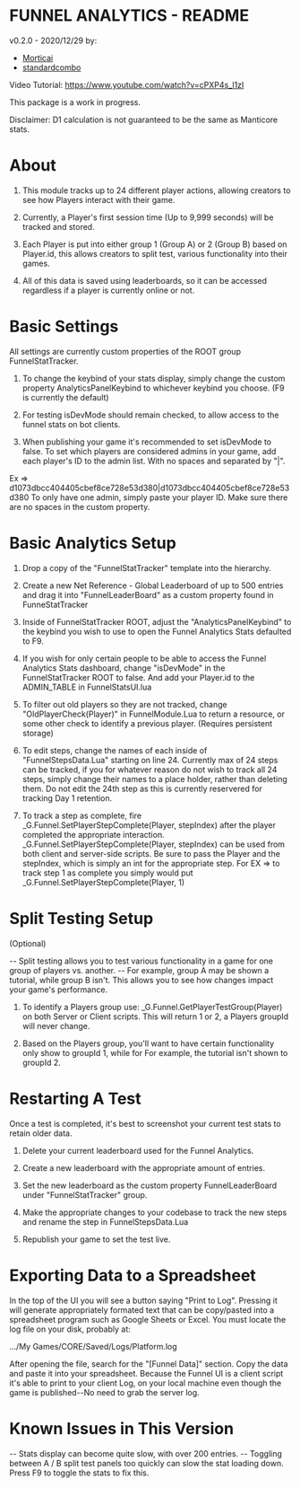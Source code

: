 # FUNNEL ANALYTICS - README
v0.2.0 - 2020/12/29
by: 
- [Morticai](https://www.coregames.com/user/d1073dbcc404405cbef8ce728e53d380)
- [standardcombo](https://www.coregames.com/user/b4c6e32137e54571814b5e8f27aa2fcd)


Video Tutorial: https://www.youtube.com/watch?v=cPXP4s_l1zI


This package is a work in progress.


Disclaimer: D1 calculation is not guaranteed to be the same as Manticore stats.


About
=====

1) This module tracks up to 24 different player actions, allowing creators to see how Players interact
with their game.

2) Currently, a Player's first session time (Up to 9,999 seconds) will be tracked and stored.

3) Each Player is put into either group 1 (Group A) or 2 (Group B) based on Player.id, this allows creators 
to split test, various functionality into their games.

4) All of this data is saved using leaderboards, so it can be accessed regardless if a player is 
currently online or not.


Basic Settings
==============

All settings are currently custom properties of the ROOT group FunnelStatTracker.

1) To change the keybind of your stats display, simply change the custom property AnalyticsPanelKeybind to
whichever keybind you choose. (F9 is currently the default)

2) For testing isDevMode should remain checked, to allow access to the funnel stats on bot clients. 

3) When publishing your game it's recommended to set isDevMode to false. To set which players are considered
admins in your game, add each player's ID to the admin list. With no spaces and separated by "|".

Ex => d1073dbcc404405cbef8ce728e53d380|d1073dbcc404405cbef8ce728e53d380
To only have one admin, simply paste your player ID. Make sure there are no spaces in the custom property.


Basic Analytics Setup
=====================

1. Drop a copy of the "FunnelStatTracker" template into the hierarchy.

2. Create a new Net Reference - Global Leaderboard of up to 500 entries and
    drag it into "FunnelLeaderBoard" as a custom property found in FunneStatTracker

3. Inside of FunnelStatTracker ROOT, adjust the "AnalyticsPanelKeybind" to the keybind you wish to use
to open the Funnel Analytics Stats defaulted to F9.
    
4. If you wish for only certain people to be able to access the Funnel Analytics Stats dashboard, change
"isDevMode" in the FunnelStatTracker ROOT to false. And add your Player.id to the ADMIN_TABLE in 
FunnelStatsUI.lua

5. To filter out old players so they are not tracked, change "OldPlayerCheck(Player)" in FunnelModule.Lua 
    to return a resource, or some other check to identify a previous player. (Requires persistent storage)

6. To edit steps, change the names of each inside of "FunnelStepsData.Lua" starting on line 24. Currently 
max of 24 steps can be tracked, if you for whatever reason do not wish to track all 24 steps, simply change
their names to a place holder, rather than deleting them. Do not edit the 24th step as this is currently 
reservered for tracking Day 1 retention.

7. To track a step as complete, fire _G.Funnel.SetPlayerStepComplete(Player, stepIndex) after the player 
completed the appropriate interaction. _G.Funnel.SetPlayerStepComplete(Player, stepIndex) can be used from both
client and server-side scripts. Be sure to pass the Player and the stepIndex, which is simply an int for the 
appropriate step. 
For EX => to track step 1 as complete you simply would put _G.Funnel.SetPlayerStepComplete(Player, 1)


Split Testing Setup
===================

(Optional)

-- Split testing allows you to test various functionality in a game for one group of players vs. another.
-- For example, group A may be shown a tutorial, while group B isn't. This allows you to see how changes 
impact your game's performance.

1. To identify a Players group use: _G.Funnel.GetPlayerTestGroup(Player) on both Server or Client scripts. 
This will return 1 or 2, a Players groupId will never change.

2. Based on the Players group, you'll want to have certain functionality only show to groupId 1, while for
For example, the tutorial isn't shown to groupId 2.


Restarting A Test
=================
    
Once a test is completed, it's best to screenshot your current test stats to retain older data.

1. Delete your current leaderboard used for the Funnel Analytics.

2. Create a new leaderboard with the appropriate amount of entries.

3. Set the new leaderboard as the custom property FunnelLeaderBoard under "FunnelStatTracker" group.

4. Make the appropriate changes to your codebase to track the new steps and rename the step in 
FunnelStepsData.Lua

4. Republish your game to set the test live.


Exporting Data to a Spreadsheet
===============================

In the top of the UI you will see a button saying "Print to Log". Pressing it will generate appropriately
formated text that can be copy/pasted into a spreadsheet program such as Google Sheets or Excel. You must
locate the log file on your disk, probably at:

.../My Games/CORE/Saved/Logs/Platform.log

After opening the file, search for the "[Funnel Data]" section. Copy the data and paste it into your
spreadsheet. Because the Funnel UI is a client script it's able to print to your client Log, on your local
machine even though the game is published--No need to grab the server log.


Known Issues in This Version
============================
-- Stats display can become quite slow, with over 200 entries.
-- Toggling between A / B split test panels too quickly can slow the stat loading down. Press F9 to toggle 
the stats to fix this.

